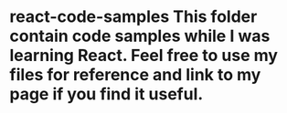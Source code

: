 # react-code-samples This folder contain code samples while I was learning React.  Feel free to use my files for reference and link to my page if you find it useful.
